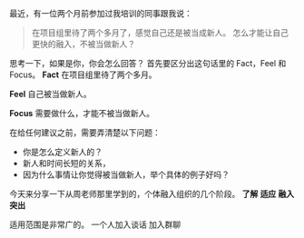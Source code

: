 最近，有一位两个月前参加过我培训的同事跟我说：
>在项目组里待了两个多月了，感觉自己还是被当成新人。
怎么才能让自己更快的融入，不被当做新人？

思考一下，如果是你，你会怎么回答？
首先要区分出这句话里的 Fact，Feel 和 Focus。
**Fact**
在项目组里待了两个多月。

**Feel**
自己被当做新人。

**Focus**
需要做什么，才能不被当做新人。

在给任何建议之前，需要弄清楚以下问题：
* 你是怎么定义新人的？
* 新人和时间长短的关系，
* 因为什么事情让你觉得被当做新人，举个具体的例子好吗？

今天来分享一下从周老师那里学到的，个体融入组织的几个阶段。
**了解**
**适应**
**融入**
**突出**

适用范围是非常广的。
一个人加入谈话
加入群聊